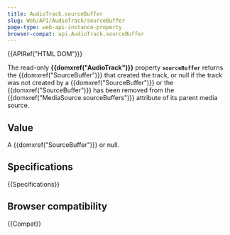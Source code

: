 ```yaml
---
title: AudioTrack.sourceBuffer
slug: Web/API/AudioTrack/sourceBuffer
page-type: web-api-instance-property
browser-compat: api.AudioTrack.sourceBuffer
---
```


{{APIRef("HTML DOM")}}

The read-only **{{domxref("AudioTrack")}}**
property **`sourceBuffer`** returns the
{{domxref("SourceBuffer")}} that created the track, or null if the track was not
created by a {{domxref("SourceBuffer")}} or the {{domxref("SourceBuffer")}} has been
removed from the {{domxref("MediaSource.sourceBuffers")}} attribute of its parent
media source.

## Value

A {{domxref("SourceBuffer")}} or null.

## Specifications

{{Specifications}}

## Browser compatibility

{{Compat}}
